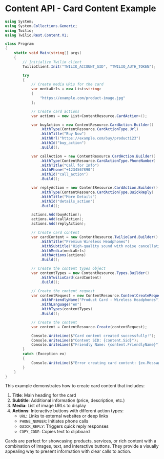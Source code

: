 # Content API - Card Content Example

```csharp
using System;
using System.Collections.Generic;
using Twilio;
using Twilio.Rest.Content.V1;

class Program
{
    static void Main(string[] args)
    {
        // Initialize Twilio client
        TwilioClient.Init("TWILIO_ACCOUNT_SID", "TWILIO_AUTH_TOKEN");

        try
        {
            // Create media URLs for the card
            var mediaUrls = new List<string>
            {
                "https://example.com/product-image.jpg"
            };

            // Create card actions
            var actions = new List<ContentResource.CardAction>();

            var buyAction = new ContentResource.CardAction.Builder()
                .WithType(ContentResource.CardActionType.Url)
                .WithTitle("Buy Now")
                .WithUrl("https://example.com/buy/product123")
                .WithId("buy_action")
                .Build();

            var callAction = new ContentResource.CardAction.Builder()
                .WithType(ContentResource.CardActionType.PhoneNumber)
                .WithTitle("Call for Info")
                .WithPhone("+1234567890")
                .WithId("call_action")
                .Build();

            var replyAction = new ContentResource.CardAction.Builder()
                .WithType(ContentResource.CardActionType.QuickReply)
                .WithTitle("More Details")
                .WithId("details_action")
                .Build();

            actions.Add(buyAction);
            actions.Add(callAction);
            actions.Add(replyAction);

            // Create card content
            var cardContent = new ContentResource.TwilioCard.Builder()
                .WithTitle("Premium Wireless Headphones")
                .WithSubtitle("High-quality sound with noise cancellation. $299.99")
                .WithMedia(mediaUrls)
                .WithActions(actions)
                .Build();

            // Create the content types object
            var contentTypes = new ContentResource.Types.Builder()
                .WithTwilioCard(cardContent)
                .Build();

            // Create the content request
            var contentRequest = new ContentResource.ContentCreateRequest.Builder()
                .WithFriendlyName("Product Card - Wireless Headphones")
                .WithLanguage("en")
                .WithTypes(contentTypes)
                .Build();

            // Create the content
            var content = ContentResource.Create(contentRequest);

            Console.WriteLine($"Card content created successfully!");
            Console.WriteLine($"Content SID: {content.Sid}");
            Console.WriteLine($"Friendly Name: {content.FriendlyName}");
        }
        catch (Exception ex)
        {
            Console.WriteLine($"Error creating card content: {ex.Message}");
        }
    }
}
```

This example demonstrates how to create card content that includes:

1. **Title**: Main heading for the card
2. **Subtitle**: Additional information (price, description, etc.)
3. **Media**: List of image URLs to display
4. **Actions**: Interactive buttons with different action types:
   - `URL`: Links to external websites or deep links
   - `PHONE_NUMBER`: Initiates phone calls
   - `QUICK_REPLY`: Triggers quick reply responses
   - `COPY_CODE`: Copies text to clipboard

Cards are perfect for showcasing products, services, or rich content with a combination of images, text, and interactive buttons. They provide a visually appealing way to present information with clear calls to action.
